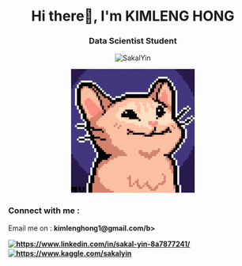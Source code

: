 <h1 align="center">Hi there👋, I'm KIMLENG HONG</h1>
<h3 align="center">Data Scientist Student</h3>

<p align="center"> <img src="https://komarev.com/ghpvc/?username=kimleng432&label=Profile%20views&color=brightgreen" alt="SakalYin" /> </p>

<p align="center">
  <img src="https://github.com/SakalYin/SakalYin/blob/main/pop-pop-cat.gif" alt="pop-pop-cat" width="250">
</p>

<h3 align="left">Connect with me :</h3>
<p></p>Email me on : <b>kimlenghong1@gmail.com/b><p>

<p align="left">
<a href="https://www.linkedin.com/in/sakal-yin-8a7877241/" target="blank"><img align="center" src="https://raw.githubusercontent.com/rahuldkjain/github-profile-readme-generator/master/src/images/icons/Social/linked-in-alt.svg" alt="https://www.linkedin.com/in/sakal-yin-8a7877241/" height="30" width="40" /></a>
<a href="https://www.kaggle.com/sakalyin" target="blank"><img align="center" src="https://raw.githubusercontent.com/rahuldkjain/github-profile-readme-generator/master/src/images/icons/Social/kaggle.svg" alt="https://www.kaggle.com/sakalyin" height="30" width="40" /></a>
</p>
